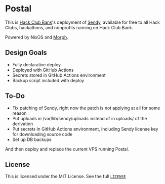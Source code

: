 # Postal

This is [Hack Club Bank](https://hackclub.com/bank/)'s deployment of [Sendy](https://sendy.co/), available for free to all Hack Clubs, hackathons, and nonprofits running on Hack Club Bank.

Powered by NixOS and [Morph](https://github.com/DBCDK/morph).

## Design Goals

- Fully declarative deploy
- Deployed with GitHub Actions
- Secrets stored in GitHub Actions environment
- Backup script included with deploy

## To-Do

- Fix patching of Sendy, right now the patch is not applying at all for some reason
- Put uploads in /var/lib/sendy/uploads instead of in uploads/ of the derivation
- Put secrets in GitHub Actions environment, including Sendy license key for downloading source code
- Set up DB backups

And then deploy and replace the current VPS running Postal.

## License

This is licensed under the MIT License. See the full [`LICENSE`](./LICENSE)
